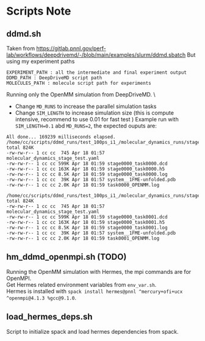 # Scripts Note

## ddmd.sh
Taken from https://gitlab.pnnl.gov/perf-lab/workflows/deepdrivemd/-/blob/main/examples/slurm/ddmd.sbatch
But using my experiment paths
```
EXPERIMENT_PATH : all the intermediate and final experiment output
DDMD_PATH : DeepDriveMD script path
MOLECULES_PATH : molecule script path for experiments
```
Running only the OpenMM simulation from DeepDriveMD. \
- Change `MD_RUNS` to increase the parallel simulation tasks
- Change `SIM_LENGTH` to increase simulation size (this is compute intensive, recommend to use 0.01 for fast test )
Example run with `SIM_LENGTH=0.1` abd `MD_RUNS=2`, the expected ouputs are:
```
All done... 169239 milliseconds elapsed.
/home/cc/scripts/ddmd_runs/test_100ps_i1_/molecular_dynamics_runs/stage0000/task0000:
total 824K
-rw-rw-r-- 1 cc cc  745 Apr 18 01:57 molecular_dynamics_stage_test.yaml
-rw-rw-r-- 1 cc cc 599K Apr 18 01:59 stage0000_task0000.dcd
-rw-rw-r-- 1 cc cc 163K Apr 18 01:59 stage0000_task0000.h5
-rw-rw-r-- 1 cc cc 8.5K Apr 18 01:59 stage0000_task0000.log
-rw-rw-r-- 1 cc cc  39K Apr 18 01:57 system__1FME-unfolded.pdb
-rw-rw-r-- 1 cc cc 2.0K Apr 18 01:59 task0000_OPENMM.log

/home/cc/scripts/ddmd_runs/test_100ps_i1_/molecular_dynamics_runs/stage0000/task0001:
total 824K
-rw-rw-r-- 1 cc cc  745 Apr 18 01:57 molecular_dynamics_stage_test.yaml
-rw-rw-r-- 1 cc cc 599K Apr 18 01:59 stage0000_task0001.dcd
-rw-rw-r-- 1 cc cc 163K Apr 18 01:59 stage0000_task0001.h5
-rw-rw-r-- 1 cc cc 8.5K Apr 18 01:59 stage0000_task0001.log
-rw-rw-r-- 1 cc cc  39K Apr 18 01:57 system__1FME-unfolded.pdb
-rw-rw-r-- 1 cc cc 2.0K Apr 18 01:59 task0001_OPENMM.log
```

## hm_ddmd_openmpi.sh (TODO)
Running the OpenMM simulation with Hermes, the mpi commands are for OpenMPI. \
Get Hermes related environment variables from `env_var.sh`. \
Hermes is installed with `spack install hermes@pnnl ^mercury+ofi+ucx ^openmpi@4.1.3 %gcc@9.1.0`.

## load_hermes_deps.sh
Script to initialize spack and load hermes dependencies from spack.